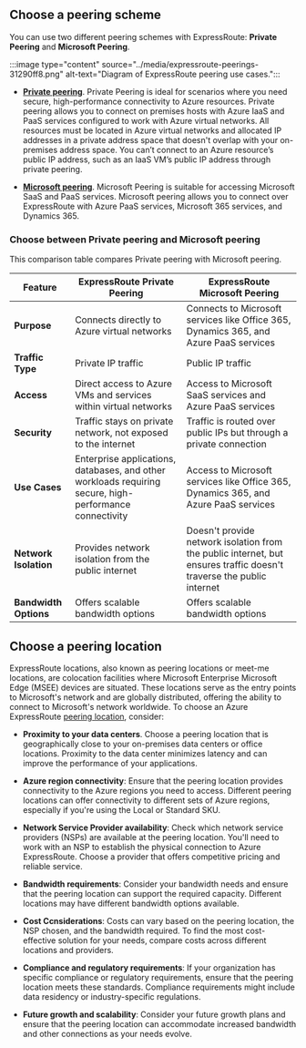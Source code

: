 

## Choose a peering scheme

You can use two different peering schemes with ExpressRoute: **Private Peering** and **Microsoft Peering**. 

:::image type="content" source="../media/expressroute-peerings-31290ff8.png" alt-text="Diagram of ExpressRoute peering use cases.":::


- [**Private peering**](/azure/expressroute/expressroute-circuit-peerings#privatepeering). Private Peering is ideal for scenarios where you need secure, high-performance connectivity to Azure resources. Private peering allows you to connect on premises hosts with Azure IaaS and PaaS services configured to work with Azure virtual networks. All resources must be located in Azure virtual networks and allocated IP addresses in a private address space that doesn't overlap with your on-premises address space. You can’t connect to an Azure resource’s public IP address, such as an IaaS VM’s public IP address through private peering. 

- **[Microsoft peering](/azure/expressroute/expressroute-faqs#microsoft-peering)**. Microsoft Peering is suitable for accessing Microsoft SaaS and PaaS services. Microsoft peering allows you to connect over ExpressRoute with Azure PaaS services, Microsoft 365 services, and Dynamics 365. 

### Choose between Private peering and Microsoft peering 

This comparison table compares Private peering with Microsoft peering. 

| Feature                     | ExpressRoute Private Peering                  | ExpressRoute Microsoft Peering                |
|-----------------------------|-----------------------------------------------|-----------------------------------------------|
| **Purpose**                 | Connects directly to Azure virtual networks   | Connects to Microsoft services like Office 365, Dynamics 365, and Azure PaaS services |
| **Traffic Type**            | Private IP traffic                            | Public IP traffic                             |
| **Access**                  | Direct access to Azure VMs and services within virtual networks | Access to Microsoft SaaS services and Azure PaaS services |
| **Security**                | Traffic stays on private network, not exposed to the internet | Traffic is routed over public IPs but through a private connection |
| **Use Cases**               | Enterprise applications, databases, and other workloads requiring secure, high-performance connectivity | Access to Microsoft services like Office 365, Dynamics 365, and Azure PaaS services |
| **Network Isolation**       | Provides network isolation from the public internet | Doesn't provide network isolation from the public internet, but ensures traffic doesn't traverse the public internet |
| **Bandwidth Options**       | Offers scalable bandwidth options             | Offers scalable bandwidth options             |


## Choose a peering location

ExpressRoute locations, also known as peering locations or meet-me locations, are colocation facilities where Microsoft Enterprise Microsoft Edge (MSEE) devices are situated. These locations serve as the entry points to Microsoft's network and are globally distributed, offering the ability to connect to Microsoft's network worldwide. To choose an Azure ExpressRoute [peering location](/azure/expressroute/expressroute-locations?tabs=america%2Ca-c%2Cus-government-cloud%2Ca-C), consider: 

- **Proximity to your data centers**. Choose a peering location that is geographically close to your on-premises data centers or office locations. Proximity to the data center minimizes latency and can improve the performance of your applications.

- **Azure region connectivity**: Ensure that the peering location provides connectivity to the Azure regions you need to access. Different peering locations can offer connectivity to different sets of Azure regions, especially if you're using the Local or Standard SKU.

- **Network Service Provider availability**: Check which network service providers (NSPs) are available at the peering location. You'll need to work with an NSP to establish the physical connection to Azure ExpressRoute. Choose a provider that offers competitive pricing and reliable service.

- **Bandwidth requirements**: Consider your bandwidth needs and ensure that the peering location can support the required capacity. Different locations may have different bandwidth options available.

- **Cost Ccnsiderations**: Costs can vary based on the peering location, the NSP chosen, and the bandwidth required. To find the most cost-effective solution for your needs, compare costs across different locations and providers.

- **Compliance and regulatory requirements**: If your organization has specific compliance or regulatory requirements, ensure that the peering location meets these standards. Compliance requirements might include data residency or industry-specific regulations.

- **Future growth and scalability**: Consider your future growth plans and ensure that the peering location can accommodate increased bandwidth and other connections as your needs evolve.